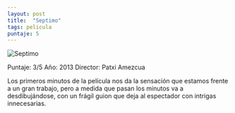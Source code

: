 ```yaml
---
layout: post
title:  "Septimo"
tags: pelicula
puntaje: 5
---
```




![Septimo](https://encrypted-tbn1.gstatic.com/images?q=tbn:ANd9GcQtr4Y_Sa5CLl9-3UX4oVtvMp-wZ9xPsEB8tsSphI9Kzsj7E8RO)

Puntaje: 3/5 
Año: 2013
Director: Patxi Amezcua

Los primeros minutos de la película nos da la sensación que estamos frente a un gran trabajo, pero a medida que pasan los minutos va a desdibujándose, con un frágil guion que deja al espectador con intrigas innecesarias.  
